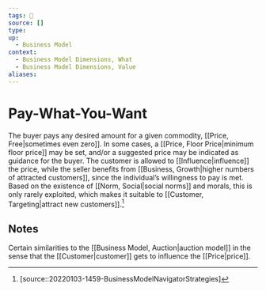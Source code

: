 ```yaml
---
tags: 🌱 
source: []
type:
up:
  - Business Model
context:
  - Business Model Dimensions, What
  - Business Model Dimensions, Value
aliases:
---
```


# Pay-What-You-Want

The buyer pays any desired amount for a given commodity, [[Price, Free|sometimes even zero]]. In some cases, a [[Price, Floor Price|minimum floor price]] may be set, and/or a suggested price may be indicated as guidance for the buyer. The customer is allowed to [[Influence|influence]] the price, while the seller benefits from [[Business, Growth|higher numbers of attracted customers]], since the individual’s willingness to pay is met. Based on the existence of [[Norm, Social|social norms]] and morals, this is only rarely exploited, which makes it suitable to [[Customer, Targeting|attract new customers]].[^1]

## Notes

Certain similarities to the [[Business Model, Auction|auction model]] in the sense that the [[Customer|customer]] gets to influence the [[Price|price]].

[^1]: [source::20220103-1459-BusinessModelNavigatorStrategies]

